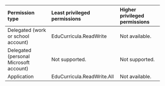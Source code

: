 |Permission type|Least privileged permissions|Higher privileged permissions|
|:---|:---|:---|
|Delegated (work or school account)|EduCurricula.ReadWrite|Not available.|
|Delegated (personal Microsoft account)|Not supported.|Not supported.|
|Application|EduCurricula.ReadWrite.All|Not available.|